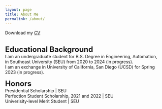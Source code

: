 ```yaml
---
layout: page
title: About Me
permalink: /about/
---
```

<p>
	Download my <a href="https://github.com/RussRobin/RussRobin.github.io/blob/3aea6917f3fa48e58255e5fb1ac07df7e1c440a0/resume%20Wenxiao%20Cai%20Mar2023.pdf" download="Soto, Paul- CV">CV</a><br>
	<br>
</p>

<p>
	<font size="+2"><strong>Educational Background</strong></font>
	<br>
	I am an undergraduate student for B.S. Degree in Engineering, Automation, in Southeast University (SEU) from 2020 to 2024 (in progress).
	<br>
	I am an exchange in University of California, San Diego (UCSD) for Spring 2023 (in progress).
</p>

<p>
	<font size="+2"><strong> Honors </strong></font>
	<br>
	Presidential Scholarship | SEU
	<br>
	Perfection Student Scholarship, 2021 and 2022 | SEU
	<br>
	Univerisity-level Merit Student | SEU	
</p>


